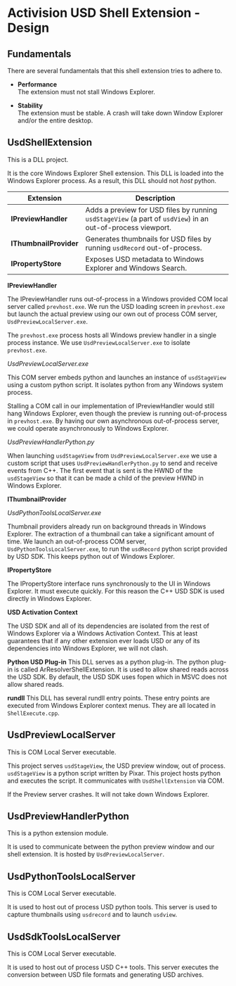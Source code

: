 Activision USD Shell Extension - Design
=======================================

Fundamentals 
------------

There are several fundamentals that this shell extension tries to adhere to.

* **Performance**  
  The extension must not stall Windows Explorer.  

* **Stability**  
  The extension must be stable. A crash will take down Window Explorer and/or the entire desktop.  
  

UsdShellExtension
-----------------

This is a DLL project. 

It is the core Windows Explorer Shell extension. This DLL is loaded into 
the Windows Explorer process. As a result, this DLL should not *host* python.


| Extension             | Description                                                                                                   |
|-                      |-                                                                                                              |
| **IPreviewHandler**   | Adds a preview for USD files by running `usdStageView` (a part of `usdView`) in an out-of-process viewport. |
| **IThumbnailProvider**| Generates thumbnails for USD files by running `usdRecord` out-of-process.                                    |
| **IPropertyStore**    | Exposes USD metadata to Windows Explorer and Windows Search.                                                  |


**IPreviewHandler**

The IPreviewHandler runs out-of-process in a Windows provided COM local server called `prevhost.exe`. 
We run the USD loading screen in `prevhost.exe` but launch the actual preview using our own out of process COM server, `UsdPreviewLocalServer.exe`. 

The `prevhost.exe` process hosts all Windows preview handler in a single process instance. We use `UsdPreviewLocalServer.exe` to isolate `prevhost.exe`.

*UsdPreviewLocalServer.exe*

This COM server embeds python and launches an instance of `usdStageView` using a custom python script. 
It isolates python from any Windows system process.

Stalling a COM call in our implementation of IPreviewHandler would still hang Windows Explorer, even though the preview is running out-of-process in `prevhost.exe`. By having our own asynchronous out-of-process server, we could operate asynchronously to Windows Explorer.

*UsdPreviewHandlerPython.py*

When launching `usdStageView` from `UsdPreviewLocalServer.exe` we use a custom script that uses `UsdPreviewHandlerPython.py` to send and receive events from C++. The first event that is sent is the HWND of the `usdStageView` so that it can be made a child of the preview HWND in Windows Explorer.

**IThumbnailProvider**

*UsdPythonToolsLocalServer.exe*

Thumbnail providers already run on background threads in Windows Explorer. The extraction of a thumbnail can take a significant amount of time. We launch an out-of-process COM server, `UsdPythonToolsLocalServer.exe`, to run the `usdRecord` python script provided by USD SDK. This keeps python out of Windows Explorer.

**IPropertyStore**

The IPropertyStore interface runs synchronously to the UI in Windows Explorer. It must execute quickly. For this reason 
the C++ USD SDK is used directly in Windows Explorer. 

**USD Activation Context**

The USD SDK and all of its dependencies are isolated from the rest of Windows Explorer via a Windows Activation Context. 
This at least guarantees that if any other extension ever loads USD or any of its dependencies into Windows Explorer, we will not clash.

**Python USD Plug-in**
This DLL serves as a python plug-in. The python plug-in is called ArResolverShellExtension. It is used to 
allow shared reads across the USD SDK. By default, the USD SDK uses fopen which in MSVC does not allow shared reads. 

**rundll**
This DLL has several rundll entry points. These entry points are executed from Windows Explorer context menus. 
They are all located in `ShellExecute.cpp`.

UsdPreviewLocalServer
---------------------

This is COM Local Server executable. 

This project serves `usdStageView`, the USD preview window, out of process. `usdStageView` is a python script 
written by Pixar. This project hosts python and executes the script. It communicates with `UsdShellExtension` 
via COM.

If the Preview server crashes. It will not take down Windows Explorer.

UsdPreviewHandlerPython
-----------------------

This is a python extension module.

It is used to communicate between the python preview window and our shell 
extension. It is hosted by `UsdPreviewLocalServer`.

UsdPythonToolsLocalServer
-------------------------

This is COM Local Server executable. 

It is used to host out of process USD python tools. This server is used to capture thumbnails using 
`usdrecord` and to launch `usdview`.

UsdSdkToolsLocalServer
----------------------

This is COM Local Server executable. 

It is used to host out of process USD C++ tools. This server executes the conversion between USD file 
formats and generating USD archives.
